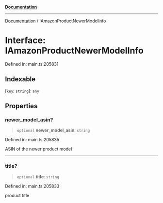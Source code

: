 [**Documentation**](../README.md)

***

[Documentation](../README.md) / IAmazonProductNewerModelInfo

# Interface: IAmazonProductNewerModelInfo

Defined in: main.ts:205831

## Indexable

\[`key`: `string`\]: `any`

## Properties

### newer\_model\_asin?

> `optional` **newer\_model\_asin**: `string`

Defined in: main.ts:205835

ASIN of the newer product model

***

### title?

> `optional` **title**: `string`

Defined in: main.ts:205833

product title
